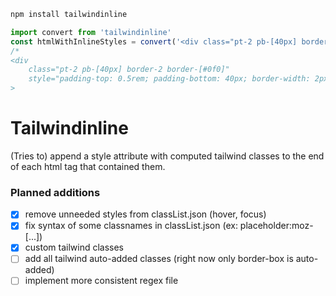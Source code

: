 ```javascript
npm install tailwindinline

import convert from 'tailwindinline'
const htmlWithInlineStyles = convert('<div class="pt-2 pb-[40px] border-2 border-[#0f0]">')
/*
<div 
	class="pt-2 pb-[40px] border-2 border-[#0f0]" 
	style="padding-top: 0.5rem; padding-bottom: 40px; border-width: 2px; border-color: #0f0; box-sizing: border-box;"
>
```

# Tailwindinline
(Tries to) append a style attribute with computed tailwind classes to the end of each html tag that contained them.

### Planned additions
- [x] remove unneeded styles from classList.json (hover, focus)
- [x] fix syntax of some classnames in classList.json (ex: placeholder:moz-[...])
- [x] custom tailwind classes
- [ ] add all tailwind auto-added classes (right now only border-box is auto-added)
- [ ] implement more consistent regex file
